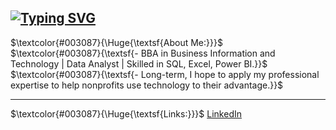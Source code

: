 <a href="https://git.io/typing-svg"><img src="https://readme-typing-svg.demolab.com?font=Fira+Code&size=40&pause=1000&color=003087&background=E6EDE800&vCenter=true&width=435&lines=Data+By+Virginia" alt="Typing SVG" /></a>
---
$\textcolor{#003087}{\Huge{\textsf{About Me:}}}$  
$\textcolor{#003087}{\textsf{- BBA in Business Information and Technology | Data Analyst | Skilled in SQL, Excel, Power BI.}}$
$\textcolor{#003087}{\textsf{- Long-term, I hope to apply my professional expertise to help nonprofits use technology to their advantage.}}$
___
$\textcolor{#003087}{\Huge{\textsf{Links:}}}$  [LinkedIn](https://linkedin.com/in/linkedin.com/in/va-malone)
